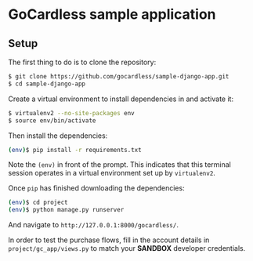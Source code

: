 # GoCardless sample application

## Setup

The first thing to do is to clone the repository:

```sh
$ git clone https://github.com/gocardless/sample-django-app.git
$ cd sample-django-app
```

Create a virtual environment to install dependencies in and activate it:

```sh
$ virtualenv2 --no-site-packages env
$ source env/bin/activate
```

Then install the dependencies:

```sh
(env)$ pip install -r requirements.txt
```
Note the `(env)` in front of the prompt. This indicates that this terminal
session operates in a virtual environment set up by `virtualenv2`.

Once `pip` has finished downloading the dependencies:
```sh
(env)$ cd project
(env)$ python manage.py runserver
```
And navigate to `http://127.0.0.1:8000/gocardless/`.

In order to test the purchase flows, fill in the account details in
`project/gc_app/views.py` to match your **SANDBOX** developer credentials.